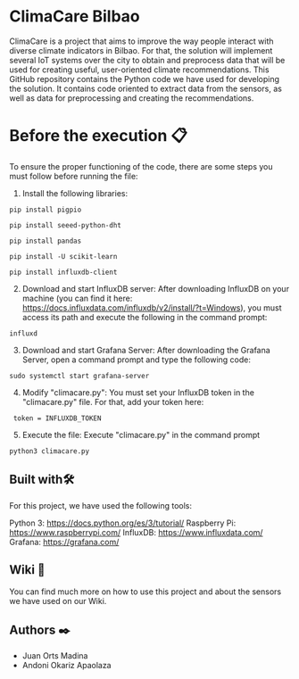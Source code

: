 # ClimaCare Bilbao
ClimaCare is a project that aims to improve the way people interact with diverse climate indicators in Bilbao. For that, the solution will implement several IoT systems over the city to obtain and preprocess data that will be used for creating useful, user-oriented climate recommendations. This GitHub repository contains the Python code we have used for developing the solution. It contains code oriented to extract data from the sensors, as well as data for preprocessing and creating the recommendations.
# Before the execution 📋
To ensure the proper functioning of the code, there are some steps you must follow before running the file:
1.  Install the following libraries:
```
pip install pigpio   
```
```
pip install seeed-python-dht
```
```
pip install pandas
```
```
pip install -U scikit-learn
```
```
pip install influxdb-client
```
2.	Download and start InfluxDB server:
After downloading InfluxDB on your machine (you can find it here: https://docs.influxdata.com/influxdb/v2/install/?t=Windows), you must access its path and execute the following in the command prompt:
```
influxd 
```
3.	Download and start Grafana Server:
After downloading the Grafana Server, open a command prompt and type the following code:
```
sudo systemctl start grafana-server
```
4.	Modify "climacare.py":
You must set your InfluxDB token in the "climacare.py" file. For that, add your token here:
```
 token = INFLUXDB_TOKEN
```
5.	Execute the file:
Execute "climacare.py" in the command prompt
```
python3 climacare.py
```

## Built with🛠️
For this project, we have used the following tools:

Python 3: https://docs.python.org/es/3/tutorial/
Raspberry Pi: https://www.raspberrypi.com/
InfluxDB: https://www.influxdata.com/
Grafana: https://grafana.com/

## Wiki 📖
You can find much more on how to use this project and about the sensors we have used on our Wiki.

## Authors ✒️
* Juan Orts Madina
* Andoni Okariz Apaolaza
